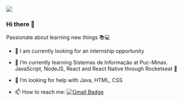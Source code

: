 <img width="auto" src="https://github.com/tgmarinho/tgmarinho/blob/master/banner.png">

### Hi there 👋

Passionate about learning new things :books::computer:

<!--
**el-indioBR/el-indioBR** is a ✨ _special_ ✨ repository because its `README.md` (this file) appears on your GitHub profile.

Here are some ideas to get you started:


- 👯 I’m looking to collaborate on ... 
- 💬 Ask me about ...
 ...
- 😄 Pronouns: ...
- ⚡ Fun fact: ...
-->

- 🔭 I am currently looking for an internship opportunity

- 🌱 I’m currently learning Sistemas de Informação at Puc-Minas. JavaScript, NodeJS, React and React Native through Rocketseat :rocket:

- 🤔 I’m looking for help with Java, HTML, CSS

- 📫 How to reach me: [![Gmail Badge](https://img.shields.io/badge/-fellipelipequeirozsil@gmail.com-c14438?style=flat-square&logo=Gmail&logoColor=white&link=mailto:fellipelipequeirozsil@gmail.com)](mailto:fellipelipequeirozsil@gmail.com)

